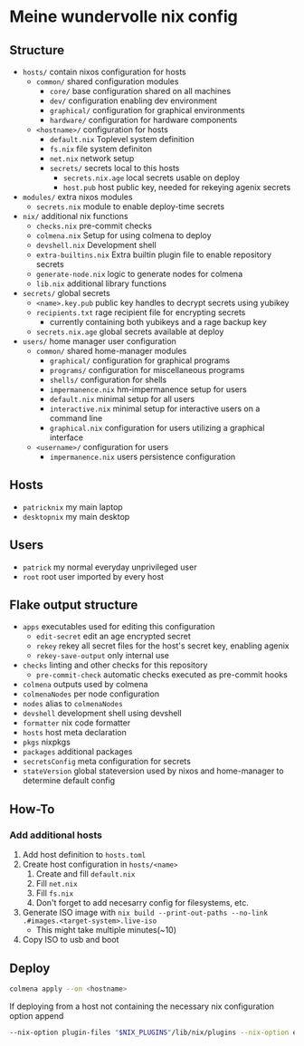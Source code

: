 # Meine wundervolle nix config

## Structure

- `hosts/` contain nixos configuration for hosts
    - `common/` shared configuration modules
        - `core/` base configuration shared on all machines
        - `dev/` configuration enabling dev environment
        - `graphical/` configuration for graphical environments
        - `hardware/` configuration for hardware components
    - `<hostname>/` configuration for hosts
        - `default.nix` Toplevel system definition
        - `fs.nix` file system definiton
        - `net.nix` network setup
        - `secrets/` secrets local to this hosts
            - `secrets.nix.age` local secrets usable on deploy
            - `host.pub` host public key, needed for rekeying agenix secrets
- `modules/` extra nixos modules
    - `secrets.nix` module to enable deploy-time secrets
- `nix/` additional nix functions
    - `checks.nix` pre-commit checks
    - `colmena.nix` Setup for using colmena to deploy
    - `devshell.nix` Development shell
    - `extra-builtins.nix` Extra builtin plugin file to enable repository secrets
    - `generate-node.nix` logic to generate nodes for colmena
    - `lib.nix` additional library functions
- `secrets/` global secrets
    - `<name>.key.pub` public key handles to decrypt secrets using yubikey
    - `recipients.txt` rage recipient file for encrypting secrets
        - currently containing both yubikeys and a rage backup key
    - `secrets.nix.age` global secrets available at deploy
- `users/` home manager user configuration
    - `common/` shared home-manager modules
        - `graphical/` configuration for graphical programs
        - `programs/` configuration for miscellaneous programs
        - `shells/` configuration for shells
        - `impermanence.nix` hm-impermanence setup for users
        - `default.nix` minimal setup for all users
        - `interactive.nix` minimal setup for interactive users on a command line
        - `graphical.nix` configuration for users utilizing a graphical interface
    - `<username>/` configuration for users
        - `impermanence.nix` users persistence configuration

## Hosts
- `patricknix` my main laptop
- `desktopnix` my main desktop

## Users
- `patrick` my normal everyday unprivileged user
- `root` root user imported by every host

## Flake output structure
- `apps` executables used for editing this configuration
    - `edit-secret` edit an age encrypted secret
    - `rekey` rekey all secret files for the host's secret key, enabling agenix
    - `rekey-save-output` only internal use
- `checks` linting and other checks for this repository
    - `pre-commit-check` automatic checks executed as pre-commit hooks
- `colmena` outputs used by colmena
- `colmenaNodes` per node configuration
- `nodes` alias to `colmenaNodes`
- `devshell` development shell using devshell
- `formatter` nix code formatter
- `hosts` host meta declaration
- `pkgs` nixpkgs
- `packages` additional packages
- `secretsConfig` meta configuration for secrets
- `stateVersion` global stateversion used by nixos and home-manager to determine default config

## How-To

### Add additional hosts

1. Add host definition to `hosts.toml`
2. Create host configuration in `hosts/<name>`
    1. Create and fill `default.nix`
    1. Fill `net.nix`
    1. Fill `fs.nix`
    2. Don't forget to add necesarry config for filesystems, etc.
3. Generate ISO image with `nix build --print-out-paths --no-link .#images.<target-system>.live-iso`
    - This might take multiple minutes(~10)
3. Copy ISO to usb and boot


## Deploy

```bash
colmena apply --on <hostname>
```
If deploying from a host not containing the necessary nix configuration option append
```bash
--nix-option plugin-files "$NIX_PLUGINS"/lib/nix/plugins --nix-option extra-builtins-file ./nix/extra-builtins`
```
